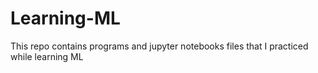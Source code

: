 # Learning-ML
This repo contains programs and jupyter notebooks files that I practiced while learning ML
